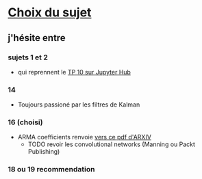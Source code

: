 # [Choix du sujet](https://cedric.cnam.fr/vertigo/cours/RCP217/projets.html)
## j'hésite entre 
### sujets 1 et 2 
* qui reprennent le [TP 10 sur Jupyter Hub](https://jhub3.cnam.fr/user/24592/lab/tree/MonDossier/RCP217/TP10_07042025/TP02_corrige.ipynb)
### 14
* Toujours passioné par les filtres de Kalman
### 16 (choisi)
* ARMA coefficients renvoie [vers ce pdf d'ARXIV](https://arxiv.org/pdf/1804.04299)
  * TODO revoir les convolutional networks (Manning ou Packt Publishing) 
### 18 ou 19 recommendation